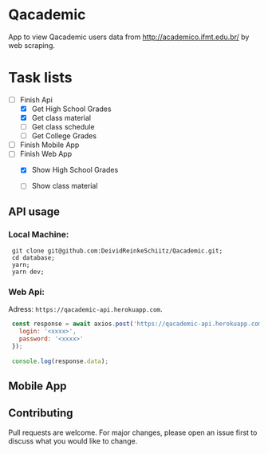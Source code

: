 # Qacademic
App to view Qacademic users data from http://academico.ifmt.edu.br/ by web scraping.

# Task lists
- [ ] Finish Api
   - [x] Get High School Grades 
   - [x] Get class material
   - [ ] Get class schedule
   - [ ] Get College Grades
- [ ] Finish Mobile App
- [ ] Finish Web App
   - [x] Show High School Grades
   - [ ] Show class material


## API usage
### Local Machine:
 ```  
  git clone git@github.com:DeividReinkeSchiitz/Qacademic.git;
  cd database;
  yarn;
  yarn dev;
 ```
### Web Api:  
  Adress: `https://qacademic-api.herokuapp.com`.<br/>
   ```javascript
    const response = await axios.post('https://qacademic-api.herokuapp.com/students', {
      login: '<xxxx>',
      password: '<xxxx>'
    });
    
    console.log(response.data);
   ```
## Mobile App

## Contributing
Pull requests are welcome. For major changes, please open an issue first to discuss what you would like to change.
